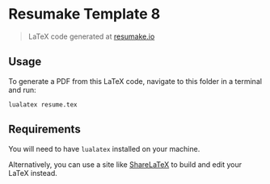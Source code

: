# Resumake Template 8
> LaTeX code generated at [resumake.io](https://resumake.io)

## Usage
To generate a PDF from this LaTeX code, navigate to this folder in a terminal and run:

    lualatex resume.tex

## Requirements
You will need to have `lualatex` installed on your machine.

Alternatively, you can use a site like [ShareLaTeX](https://sharelatex.com) to build and edit your LaTeX instead.